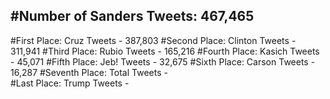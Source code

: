 #Number of Sanders Tweets: 467,465
---
#First Place: Cruz Tweets - 387,803
#Second Place: Clinton Tweets - 311,941
#Third Place: Rubio Tweets - 165,216
#Fourth Place: Kasich Tweets - 45,071
#Fifth Place: Jeb! Tweets - 32,675
#Sixth Place: Carson Tweets - 16,287
#Seventh Place: Total Tweets -  
#Last Place: Trump Tweets - 
